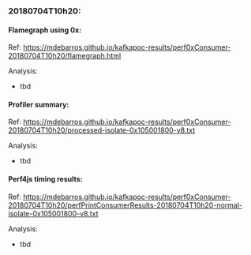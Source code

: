 ### 20180704T10h20:

#### Flamegraph using 0x:
Ref:  https://mdebarros.github.io/kafkapoc-results/perf0xConsumer-20180704T10h20/flamegraph.html

Analysis:
- tbd

#### Profiler summary: 
Ref: https://mdebarros.github.io/kafkapoc-results/perf0xConsumer-20180704T10h20/processed-isolate-0x105001800-v8.txt

Analysis:
- tbd

#### Perf4js timing results: 
Ref:  https://mdebarros.github.io/kafkapoc-results/perf0xConsumer-20180704T10h20/perfPrintConsumerResults-20180704T10h20-normal-isolate-0x105001800-v8.txt

Analysis:
- tbd
